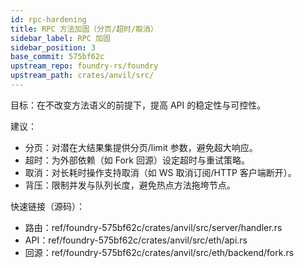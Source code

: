 ```yaml
---
id: rpc-hardening
title: RPC 方法加固（分页/超时/取消）
sidebar_label: RPC 加固
sidebar_position: 3
base_commit: 575bf62c
upstream_repo: foundry-rs/foundry
upstream_path: crates/anvil/src/
---
```


目标：在不改变方法语义的前提下，提高 API 的稳定性与可控性。

建议：
- 分页：对潜在大结果集提供分页/limit 参数，避免超大响应。
- 超时：为外部依赖（如 Fork 回源）设定超时与重试策略。
- 取消：对长耗时操作支持取消（如 WS 取消订阅/HTTP 客户端断开）。
- 背压：限制并发与队列长度，避免热点方法拖垮节点。

快速链接（源码）：
- 路由：ref/foundry-575bf62c/crates/anvil/src/server/handler.rs
- API：ref/foundry-575bf62c/crates/anvil/src/eth/api.rs
- 回源：ref/foundry-575bf62c/crates/anvil/src/eth/backend/fork.rs
